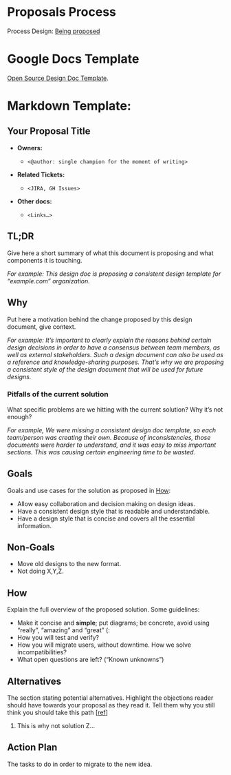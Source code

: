 # Proposals Process

Process Design: [Being proposed](Accepted/202105-proposals-process.md)

# Google Docs Template

[Open Source Design Doc Template](https://docs.google.com/document/d/1zeElxolajNyGUB8J6aDXwxngHynh4iOuEzy3ylLc72U/edit#).

# Markdown Template:

## Your Proposal Title

* **Owners:**
    * `<@author: single champion for the moment of writing>`

* **Related Tickets:**
    * `<JIRA, GH Issues>`

* **Other docs:**
    * `<Links…>`

## TL;DR

Give here a short summary of what this document is proposing and what components it is touching.

_For example: This design doc is proposing a consistent design template for “example.com” organization._

## Why

Put here a motivation behind the change proposed by this design document, give context.

_For example: It’s important to clearly explain the reasons behind certain design decisions in order to have a consensus between team members, as well as external stakeholders. Such a design document can also be used as a reference and knowledge-sharing purposes. That’s why we are proposing a consistent style of the design document that will be used for future designs._

### Pitfalls of the current solution

What specific problems are we hitting with the current solution? Why it’s not enough?

_For example, We were missing a consistent design doc template, so each team/person was creating their own. Because of inconsistencies, those documents were harder to understand, and it was easy to miss important sections. This was causing certain engineering time to be wasted._

## Goals

Goals and use cases for the solution as proposed in [How](#how):

*   Allow easy collaboration and decision making on design ideas.
*   Have a consistent design style that is readable and understandable.
*   Have a design style that is concise and covers all the essential information.

## Non-Goals

*   Move old designs to the new format.
*   Not doing X,Y,Z.

## How

Explain the full overview of the proposed solution. Some guidelines:

*   Make it concise and **simple**; put diagrams; be concrete, avoid using “really”, “amazing” and “great” (:
*   How you will test and verify?
*   How you will migrate users, without downtime. How we solve incompatibilities?
*   What open questions are left? (“Known unknowns”)

## Alternatives

The section stating potential alternatives. Highlight the objections reader should have towards your proposal as they read it. Tell them why you still think you should take this path [[ref](https://twitter.com/whereistanya/status/1353853753439490049)]

1. This is why not solution Z...

## Action Plan

The tasks to do in order to migrate to the new idea.